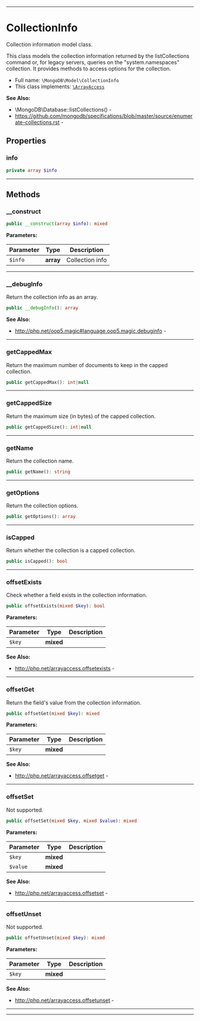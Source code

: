 ***

# CollectionInfo

Collection information model class.

This class models the collection information returned by the listCollections command or, for legacy servers, queries on
the "system.namespaces"
collection. It provides methods to access options for the collection.

* Full name: `\MongoDB\Model\CollectionInfo`
* This class implements:
  [`\ArrayAccess`](../../ArrayAccess.md)

**See Also:**

* \MongoDB\Database::listCollections() -
* https://github.com/mongodb/specifications/blob/master/source/enumerate-collections.rst -

## Properties

### info

```php
private array $info
```

***

## Methods

### __construct

```php
public __construct(array $info): mixed
```

**Parameters:**

| Parameter | Type | Description |
|-----------|------|-------------|
| `$info` | **array** | Collection info |

***

### __debugInfo

Return the collection info as an array.

```php
public __debugInfo(): array
```

**See Also:**

* http://php.net/oop5.magic#language.oop5.magic.debuginfo -

***

### getCappedMax

Return the maximum number of documents to keep in the capped collection.

```php
public getCappedMax(): int|null
```

***

### getCappedSize

Return the maximum size (in bytes) of the capped collection.

```php
public getCappedSize(): int|null
```

***

### getName

Return the collection name.

```php
public getName(): string
```

***

### getOptions

Return the collection options.

```php
public getOptions(): array
```

***

### isCapped

Return whether the collection is a capped collection.

```php
public isCapped(): bool
```

***

### offsetExists

Check whether a field exists in the collection information.

```php
public offsetExists(mixed $key): bool
```

**Parameters:**

| Parameter | Type | Description |
|-----------|------|-------------|
| `$key` | **mixed** |  |

**See Also:**

* http://php.net/arrayaccess.offsetexists -

***

### offsetGet

Return the field's value from the collection information.

```php
public offsetGet(mixed $key): mixed
```

**Parameters:**

| Parameter | Type | Description |
|-----------|------|-------------|
| `$key` | **mixed** |  |

**See Also:**

* http://php.net/arrayaccess.offsetget -

***

### offsetSet

Not supported.

```php
public offsetSet(mixed $key, mixed $value): mixed
```

**Parameters:**

| Parameter | Type | Description |
|-----------|------|-------------|
| `$key` | **mixed** |  |
| `$value` | **mixed** |  |

**See Also:**

* http://php.net/arrayaccess.offsetset -

***

### offsetUnset

Not supported.

```php
public offsetUnset(mixed $key): mixed
```

**Parameters:**

| Parameter | Type | Description |
|-----------|------|-------------|
| `$key` | **mixed** |  |

**See Also:**

* http://php.net/arrayaccess.offsetunset -

***


***

